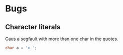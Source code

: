# Bugs

## Character literals

Caus a segfault with more than one char
in the quotes.

~~~C
char a = 'x ';
~~~
